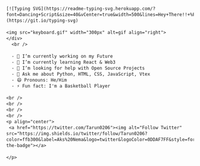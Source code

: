 <!-- ### Hi there Friends👋 -->

<div> 
  
    [![Typing SVG](https://readme-typing-svg.herokuapp.com/?font=Dancing+Script&size=40&vCenter=true&width=500&lines=Hey+There!!+%F0%9F%91%8B;I+am+Akshat+;I+am+a+Full+Stack+Developer&color=ff960d)](https://git.io/typing-svg)
    
    <img src="keyboard.gif" width="300px" alt=gif align="right"> 
    </div>
      <br />
    
      - 🔭 I’m currently working on my Future
      - 🌱 I’m currently learning React & Web3
      - 🤔 I’m looking for help with Open Source Projects
      - 💬 Ask me about Python, HTML, CSS, JavaScript, Vtex
      - 😄 Pronouns: He/Him
      - ⚡ Fun fact: I'm a Basketball Player
    
    <br />
    <br />
    <br />
    <br />
    <p align="center">
     <a href="https://twitter.com/Tarun0206"><img alt="Follow Twitter" src="https://img.shields.io/twitter/follow/Tarun0206?color=ffb300&label=Aks%20Nema&logo=twitter&logoColor=0DDAF7FF&style=for-the-badge"></a>
      
    </p> 

<!--
**tarun0206/tarun0206** is a ✨ _special_ ✨ repository because its `README.md` (this file) appears on your GitHub profile.

Here are some ideas to get you started:

- 🔭 I’m currently working on ...
- 🌱 I’m currently learning ...
- 👯 I’m looking to collaborate on ...
- 🤔 I’m looking for help with ...
- 💬 Ask me about ...
- 📫 How to reach me: ...
- 😄 Pronouns: ...
- ⚡ Fun fact: ...
-->
